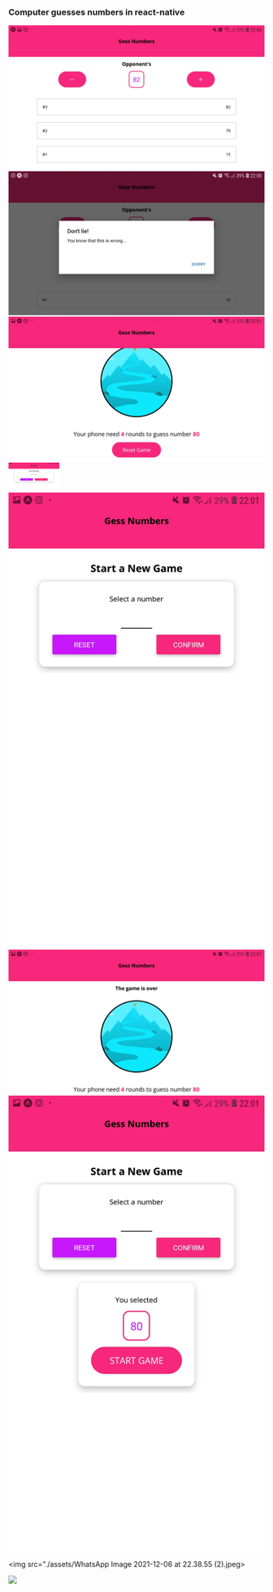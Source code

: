<h3>Computer guesses numbers in react-native</h3>

<img src="./assets/WhatsApp Image 2021-12-06 at 22.38.53 (1).jpeg">

<img src="./assets/WhatsApp Image 2021-12-06 at 22.38.53.jpeg">

<img src="./assets/WhatsApp Image 2021-12-06 at 22.38.54 (1).jpeg">

<img src="./assets/WhatsApp Image 2021-12-06 at 22.38.54 (2).jpeg" width="100">

<img src="./assets/WhatsApp Image 2021-12-06 at 22.38.54 (3).jpeg">

<img src="./assets/WhatsApp Image 2021-12-06 at 22.38.54.jpeg">

<img src="./assets/WhatsApp Image 2021-12-06 at 22.38.55 (1).jpeg">

<img src="./assets/WhatsApp Image 2021-12-06 at 22.38.55 (2).jpeg>

<img src="./assets/WhatsApp Image 2021-12-06 at 22.38.55.jpeg">

